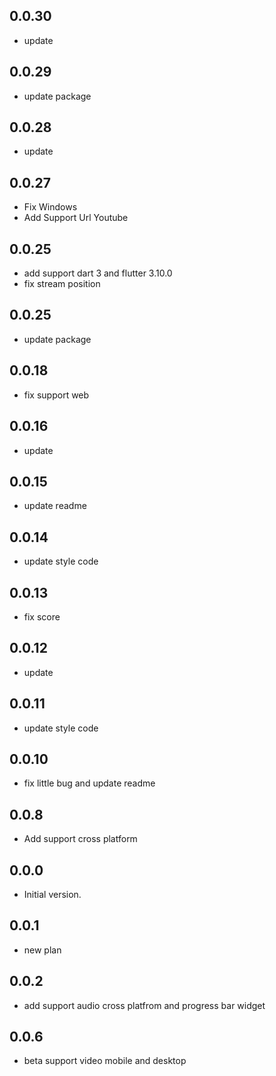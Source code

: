 ## 0.0.30

- update

## 0.0.29

- update package

## 0.0.28

- update

## 0.0.27

- Fix Windows
- Add Support Url Youtube

## 0.0.25

- add support dart 3 and flutter 3.10.0
- fix stream position

## 0.0.25

- update package


## 0.0.18
- fix support web 

## 0.0.16
- update  
## 0.0.15
- update readme  

## 0.0.14
- update style code
  
## 0.0.13
- fix score
  
## 0.0.12
- update

## 0.0.11
- update style code

## 0.0.10
- fix little bug and update readme
  
## 0.0.8
- Add support cross platform

## 0.0.0

- Initial version.

## 0.0.1
- new plan
  
## 0.0.2
- add support audio cross platfrom and progress bar widget

## 0.0.6
- beta support video mobile and desktop
